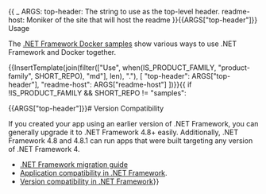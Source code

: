 {{
    _ ARGS:
      top-header: The string to use as the top-level header.
      readme-host: Moniker of the site that will host the readme
}}{{ARGS["top-header"]}} Usage

The [.NET Framework Docker samples](https://github.com/microsoft/dotnet-framework-docker/blob/main/samples/README.md) show various ways to use .NET Framework and Docker together.

{{InsertTemplate(join(filter(["Use", when(IS_PRODUCT_FAMILY, "product-family", SHORT_REPO), "md"], len), "."),
    [ "top-header": ARGS["top-header"], "readme-host": ARGS["readme-host"] ])}}{{
if !IS_PRODUCT_FAMILY && SHORT_REPO != "samples":

{{ARGS["top-header"]}}# Version Compatibility

If you created your app using an earlier version of .NET Framework, you can generally upgrade it to .NET Framework 4.8+ easily.
Additionally, .NET Framework 4.8 and 4.8.1 can run apps that were built targeting any version of .NET Framework 4.

* [.NET Framework migration guide](https://learn.microsoft.com/en-us/dotnet/framework/migration-guide/)
* [Application compatibility in .NET Framework](https://learn.microsoft.com/dotnet/framework/migration-guide/application-compatibility).
* [Version compatibility in .NET Framework](https://learn.microsoft.com/dotnet/framework/migration-guide/version-compatibility)}}
